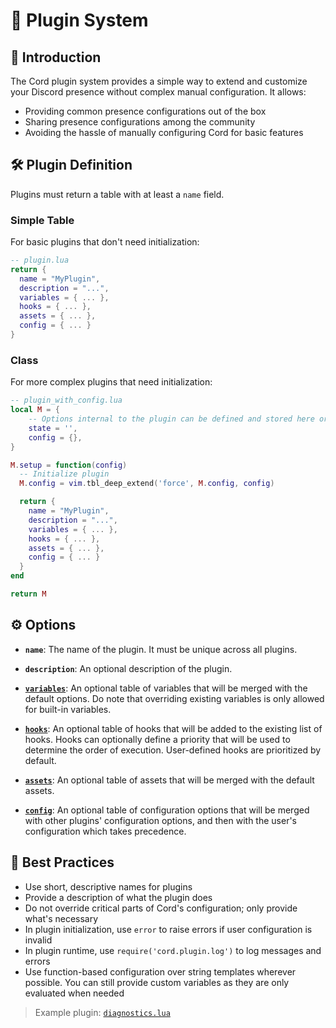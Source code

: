 # 🔌 Plugin System

## 📖 Introduction
The Cord plugin system provides a simple way to extend and customize your Discord presence without complex manual configuration. It allows:
- Providing common presence configurations out of the box
- Sharing presence configurations among the community
- Avoiding the hassle of manually configuring Cord for basic features

## 🛠️ Plugin Definition

Plugins must return a table with at least a `name` field.

### Simple Table
For basic plugins that don't need initialization:
```lua
-- plugin.lua
return {
  name = "MyPlugin",
  description = "...",
  variables = { ... },
  hooks = { ... },
  assets = { ... },
  config = { ... }
}
```

### Class
For more complex plugins that need initialization:
```lua
-- plugin_with_config.lua
local M = {
    -- Options internal to the plugin can be defined and stored here or at the top-level
    state = '',
    config = {},
}

M.setup = function(config)
  -- Initialize plugin
  M.config = vim.tbl_deep_extend('force', M.config, config)

  return {
    name = "MyPlugin",
    description = "...",
    variables = { ... },
    hooks = { ... },
    assets = { ... },
    config = { ... }
  }
end

return M
```

## ⚙️ Options

- **`name`**:
  The name of the plugin. It must be unique across all plugins.

- **`description`**:
  An optional description of the plugin.

- [**`variables`**](./Configuration.md#custom-variables):
  An optional table of variables that will be merged with the default options. Do note that overriding existing variables is only allowed for built-in variables.

- [**`hooks`**](./Configuration.md#-hooks):
  An optional table of hooks that will be added to the existing list of hooks. Hooks can optionally define a priority that will be used to determine the order of execution. User-defined hooks are prioritized by default.

- [**`assets`**](./Configuration.md#assets):
  An optional table of assets that will be merged with the default assets.

- [**`config`**](./Configuration.md#default-config):
  An optional table of configuration options that will be merged with other plugins' configuration options, and then with the user's configuration which takes precedence.

## 🎯 Best Practices

- Use short, descriptive names for plugins
- Provide a description of what the plugin does
- Do not override critical parts of Cord's configuration; only provide what's necessary
- In plugin initialization, use `error` to raise errors if user configuration is invalid
- In plugin runtime, use `require('cord.plugin.log')` to log messages and errors
- Use function-based configuration over string templates wherever possible. You can still provide custom variables as they are only evaluated when needed

> Example plugin: [`diagnostics.lua`](https://github.com/vyfor/cord.nvim/blob/master/lua/cord/plugins/diagnostics.lua)